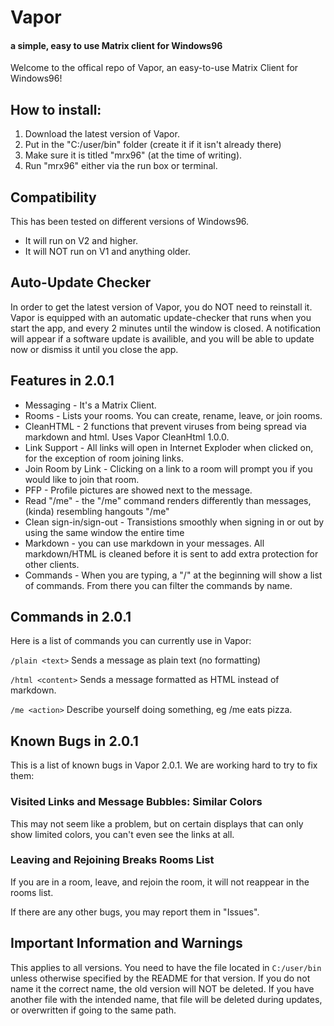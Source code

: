 # Vapor
#### a simple, easy to use Matrix client for Windows96

Welcome to the offical repo of Vapor, an easy-to-use Matrix Client for Windows96!

## How to install:
1. Download the latest version of Vapor.
2. Put in the "C:/user/bin" folder (create it if it isn't already there)
3. Make sure it is titled "mrx96" (at the time of writing).
4. Run "mrx96" either via the run box or terminal.

## Compatibility
This has been tested on different versions of Windows96.
* It will run on V2 and higher.
* It will NOT run on V1 and anything older.

## Auto-Update Checker
In order to get the latest version of Vapor, you do NOT need to reinstall it.
Vapor is equipped with an automatic update-checker that runs when you start the app,
and every 2 minutes until the window is closed.
A notification will appear if a software update is availible, and you will be able to update now or dismiss it until you close the app.

## Features in 2.0.1
* Messaging - It's a Matrix Client.
* Rooms - Lists your rooms. You can create, rename, leave, or join rooms.
* CleanHTML - 2 functions that prevent viruses from being spread via markdown and html. Uses Vapor CleanHtml 1.0.0.
* Link Support - All links will open in Internet Exploder when clicked on, for the exception of room joining links.
* Join Room by Link - Clicking on a link to a room will prompt you if you would like to join that room.
* PFP - Profile pictures are showed next to the message.
* Read "/me" - the "/me" command renders differently than messages, (kinda) resembling hangouts "/me"
* Clean sign-in/sign-out - Transistions smoothly when signing in or out by using the same window the entire time
* Markdown - you can use markdown in your messages. All markdown/HTML is cleaned before it is sent to add extra protection for other clients.
* Commands - When you are typing, a "/" at the beginning will show a list of commands. From there you can filter the commands by name.

## Commands in 2.0.1
Here is a list of commands you can currently use in Vapor:

`/plain <text>` Sends a message as plain text (no formatting)

`/html <content>` Sends a message formatted as HTML instead of markdown.

`/me <action>` Describe yourself doing something, eg /me eats pizza.

## Known Bugs in 2.0.1
This is a list of known bugs in Vapor 2.0.1. We are working hard to try to fix them:

### Visited Links and Message Bubbles: Similar Colors
This may not seem like a problem, but on certain displays that can only show limited colors, you can't even see the links at all.

### Leaving and Rejoining Breaks Rooms List
If you are in a room, leave, and rejoin the room, it will not reappear in the rooms list.


If there are any other bugs, you may report them in "Issues".


## Important Information and Warnings
This applies to all versions. You need to have the file located in `C:/user/bin` unless otherwise specified by the README for that version.
If you do not name it the correct name, the old version will NOT be deleted. If you have another file with the intended name,
that file will be deleted during updates, or overwritten if going to the same path.
